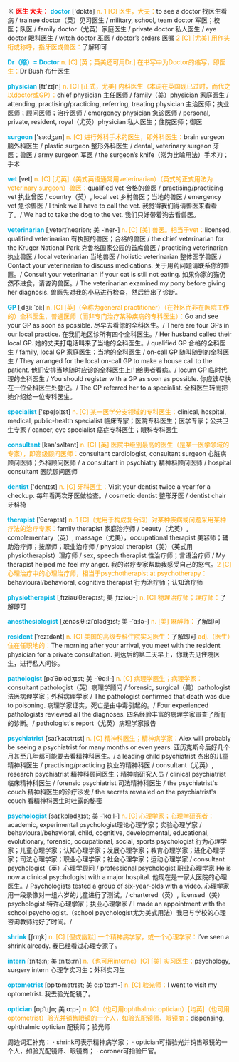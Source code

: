 ☀ <font color="red">**医生 大夫：**</font>
<font color="sky blue">**doctor**</font> ['dɒktə] 
<font color="orange">n. 1 [C] 医生，大夫：</font>to see a doctor 找医生看病 / trainee doctor（英）见习医生 / military, school, team doctor 军医；校医；队医 / family doctor（尤英）家庭医生 / private doctor 私人医生 / eye doctor 眼科医生 / witch doctor 巫医 / doctor’s orders 医嘱 <font color="orange">2 [C] [尤美] 用作头衔或称呼，指牙医或兽医：</font>了解即可

<font color="sky blue">**Dr（缩）= Doctor**</font> 
<font color="orange">n. [C] [英；英美还可用Dr.] 在书写中为Doctor的缩写，即医生：</font>Dr Bush 布什医生

<font color="sky blue">**physician**</font> [fɪ'zɪʃn] 
<font color="orange">n. [C] [正式，尤美] 内科医生（本词在英国现已过时，而代之以doctor或GP）：</font>chief physician 主任医师 / family（美）physician 家庭医生 / attending, practising/practicing, referring, treating physician 主治医师；执业医师；顾问医师；治疗医师 / emergency physician 急诊医师 / personal, private, resident, royal（尤英）physician 私人医生；住院医师；御医

<font color="sky blue">**surgeon**</font> ['sə:dӡən] 
<font color="orange">n. [C] 进行外科手术的医生，即外科医生：</font>brain surgeon 脑外科医生 / plastic surgeon 整形外科医生 / dental, veterinary surgeon 牙医；兽医 / army surgeon 军医 / the surgeon’s knife（常为比喻用法）手术刀；手术
                      
<font color="sky blue">**vet**</font> [vet]
<font color="orange">n. [C] [尤英]（美式英语通常用veterinarian）（英式的正式用法为veterinary surgeon）兽医：</font>qualified vet 合格的兽医 / practising/practicing vet 执业曾医 / country（英）, local vet 乡村兽医；当地的兽医 / emergency vet 急诊兽医 / I think we'll have to call the vet. 我觉得我们得请兽医来看看了。/ We had to take the dog to the vet. 我们只好带着狗去看兽医。
           
<font color="sky blue">**veterinarian**</font> [ˌvetərɪˈneəriən; 美 -ˈner-]
<font color="orange">n. [C] [美] 兽医。相当于vet：</font>licensed, qualified veterinarian 有执照的兽医；合格的兽医 / the chief veterinarian for the Kruger National Park 克鲁格国家公园的首席兽医 / practicing veterinarian 执业兽医 / local veterinarian 当地兽医 / holistic veterinarian 整体医学兽医 / Contact your veterinarian to discuss medications. 关于用药问题请联系你的兽医。/ Consult your veterinarian if your cat is still not eating. 如果你家的猫仍然不进食，请咨询兽医。/ The veterinarian examined my pony before giving her diagnosis. 兽医先对我的小马进行检查，然后给出了诊断。

<font color="sky blue">**GP**</font> [ˌdʒi: ˈpi:]
<font color="orange">n. [C] [英]（全称为general practitioner）（在社区而非在医院工作的）全科医生，普通医师（而非专门治疗某种疾病的专科医生）：</font>Go and see your GP as soon as possible. 尽早去看你的全科医生。/ There are four GPs in our local practice. 在我们地区诊所有四个全科医生。/ Her husband called their local GP. 她的丈夫打电话叫来了当地的全科医生。/ qualified GP 合格的全科医生 / family, local GP 家庭医生；当地的全科医生 / on-call GP 随叫随到的全科医生 / They arranged for the local on-call GP to make a house call to the patient. 他们安排当地随时应诊的全科医生上门给患者看病。/ locum GP 临时代理的全科医生 / You should register with a GP as soon as possible. 你应该尽快在一位全科医生处登记。/ The GP referred her to a specialist. 全科医生转而把她介绍给一位专科医生。

<font color="sky blue">**specialist**</font> ['speʃəlɪst] 
<font color="orange">n. [C] 某一医学分支领域的专科医生：</font>clinical, hospital, medical, public-health specialist 临床专家；医院专科医生；医学专家；公共卫生专家 / cancer, eye specialist 癌症专科医生；眼科专科医生

<font color="sky blue">**consultant**</font> [kən'sʌltənt] 
<font color="orange">n. [C] [英] 医院中级别最高的医生（是某一医学领域的专家），即高级顾问医师：</font>consultant cardiologist, consultant surgeon 心脏病顾问医师；外科顾问医师 / a consultant in psychiatry 精神科顾问医师 / hospital consultant 医院顾问医师

<font color="sky blue">**dentist**</font> ['dentɪst] 
<font color="orange">n. [C] 牙科医生：</font>Visit your dentist twice a year for a checkup. 每年看两次牙医做检查。/ cosmetic dentist 整形牙医 / dentist chair 牙科椅 
           
<font color="sky blue">**therapist**</font> [ˈθerəpɪst]
<font color="orange">n. 1 [C]（尤用于构成复合词）对某种疾病或问题采用某种疗法的治疗专家：</font>family therapist 家庭治疗师 / beauty（尤英）, complementary（英）, massage（尤美），occupational therapist 美容师；辅助治疗师；按摩师；职业治疗师 / physical therapist（美）（英式用physiotherapist）理疗师 / sex, speech therapist 性治疗师；言语治疗师 / My therapist helped me feel my anger. 我的治疗专家帮助我感受自己的怒气。<font color="orange">2 [C] 心理治疗中的心理治疗师，相当于psychotherapist at psychotherapy：</font>behavioural/behavioral, cognitive therapist 行为治疗师；认知治疗师
                      
<font color="sky blue">**physiotherapist**</font> [ˌfɪziəʊˈθerəpɪst; 美 ˌfɪzioʊ-]
<font color="orange">n. [C] 物理治疗师；理疗师：</font>了解即可

<font color="sky blue">**anesthesiologist**</font> [ˌænəsˌθi:ziˈɒlədʒɪst; 美 -ˈɑ:lə-]
<font color="orange">n. [美] 麻醉师：</font>了解即可
           
<font color="sky blue">**resident**</font> [ˈrezɪdənt]
<font color="orange">n. [C] 美国的高级专科住院实习医生：</font>了解即可 <font color="orange">adj.（医生）住在任职地的：</font>The morning after your arrival, you meet with the resident physician for a private consultation. 到达后的第二天早上，你就去见住院医生，进行私人问诊。
           
<font color="sky blue">**pathologist**</font> [pəˈθɒlədʒɪst; 美 -ˈθɑ:l-]
<font color="orange">n. [C] 病理学医生；病理学家：</font>consultant pathologist（英）病理学顾问 / forensic, surgical（美）pathologist 法医病理学家；外科病理学家 / The pathologist confirmed that death was due to poisoning. 病理学家证实，死亡是由中毒引起的。/ Four experienced pathologists reviewed all the diagnoses. 四名经验丰富的病理学家审查了所有的诊断。/ pathologist's report（尤英）病理学家报告
           
<font color="sky blue">**psychiatrist**</font> [saɪˈkaɪətrɪst]
<font color="orange">n. [C] 精神科医生；精神病学家：</font>Alex will probably be seeing a psychiatrist for many months or even years. 亚历克斯今后好几个月甚至几年都可能要去看精神科医生。/ a leading child psychiatrist 杰出的儿童精神科医生 / practising/practicing 执业的精神科医 / consultant（尤英）, research psychiatrist 精神科顾问医生；精神病研究人员 / clinical psychiatrist 临床精神科医生 / forensic psychiatrist 司法精神科医生 / the psychiatrist's couch 精神科医生的诊疗沙发 / the secrets revealed on the psychiatrist's couch 看精神科医生时吐露的秘密
           
<font color="sky blue">**psychologist**</font> [saɪˈkɒlədʒɪst; 美 -ˈkɑ:l-]
<font color="orange">n. [C] 心理学家；心理学研究者：</font>academic, experimental psychologist理论心理学家；实验心理学家 / behavioural/behavioral, child, cognitive, developmental, educational, evolutionary, forensic, occupational, social, sports psychologist 行为心理学家；儿童心理学家；认知心理学家；发展心理学家；教育心理学家；进化心理学家；司法心理学家；职业心理学家；社会心理学家；运动心理学家 / consultant psychologist（英）心理学顾问 / professional psychologist 职业心理学家 He is now a clinical psychologist with a major hospital. 他现在是一家大医院的心理医生。/ Psychologists tested a group of six-year-olds with a video. 心理学家用一段录像对一组六岁的儿童进行了测试。/ chartered（英）, licensed（美）psychologist 特许心理学家；执业心理学家 / I made an appointment with the school psychologist.（school psychologist尤为美式用法）我已与学校的心理咨询教师约好了时间。/

<font color="sky blue">**shrink**</font> [ʃrɪŋk] 
<font color="orange">n. [C] [俚或幽默] 一个精神病学家，或一个心理学家：</font>I’ve seen a shrink already. 我已经看过心理专家了。
           
<font color="sky blue">**intern**</font> [ɪnˈtɜ:n; 美 ɪnˈtɜ:rn]
<font color="orange">n.（也可用interne）[C] [美] 实习医生：</font>psychology, surgery intern 心理学实习生；外科实习生
          
<font color="sky blue">**optometrist**</font> [ɒpˈtɒmətrɪst; 美 ɑ:pˈtɑ:m-]
<font color="orange">n. [C] 验光师：</font>I went to visit my optometrist. 我去验光配镜了。

<font color="sky blue">**optician**</font> [ɒpˈtɪʃn; 美 ɑ:p-]
<font color="orange">n. [C]（也可用ophthalmic optician）[均英]（也可用optometrist）验光并销售眼镜的一个人，如验光配镜师、眼镜商：</font>dispensing, ophthalmic optician 配镜师；验光师

周边词汇补充：
· shrink可表示精神病学家；
· optician可指验光并销售眼镜的一个人，如验光配镜师、眼镜商；
· coroner可指验尸官。

